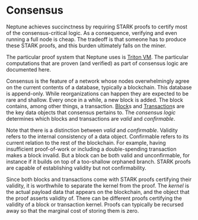 # Consensus

Neptune achieves succinctness by requiring STARK proofs to certify most of the consensus-critical logic. As a consequence, verifying and even running a full node is cheap. The tradeoff is that someone has to produce these STARK proofs, and this burden ultimately falls on the miner.

The particular proof system that Neptune uses is [Triton VM](https://triton-vm.org/). The particular computations that are proven (and verified) as part of consensus logic are documented here.

Consensus is the feature of a network whose nodes overwhelmingly agree on the current contents of a database, typically a blockchain. This database is append-only. While reorganizations can happen they are expected to be rare and shallow. Every once in a while, a new block is added. The block contains, among other things, a transaction. [Block](./consensus/block.md)s and [Transaction](./consensus/transaction.md)s are the key data objects that consensus pertains to. The *consensus logic* determines which blocks and transactions are *valid* and *confirmable*.

Note that there is a distinction between *valid* and *confirmable*. Validity refers to the internal consistency of a data object. Confirmable refers to its current relation to the rest of the blockchain. For example, having insufficient proof-of-work or including a double-spending transaction makes a block invalid. But a block can be both valid and unconfirmable, for instance if it builds on top of a too-shallow orphaned branch. STARK proofs are capable of establishing validity but not confirmability.

Since both blocks and transactions come with STARK proofs certifying their validity, it is worthwhile to separate the kernel from the proof. The *kernel* is the actual payload data that appears on the blockchain, and the object that the proof asserts validity of. There can be different proofs certifying the validity of a block or transaction kernel. Proofs can typically be recursed away so that the marginal cost of storing them is zero.

